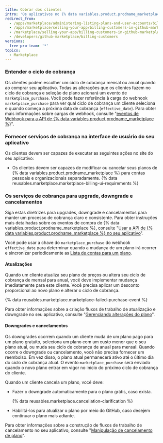 ```yaml
---
title: Cobrar dos clientes
intro: 'Os aplicativos no {% data variables.product.prodname_marketplace %} devem aderir às diretrizes de cobrança do GitHub e oferecer suporte aos serviços recomendados. A observância das nossas diretrizes ajuda os clientes a percorrer o processo de cobrança sem nenhuma surpresa.'
redirect_from:
  - /apps/marketplace/administering-listing-plans-and-user-accounts/billing-customers-in-github-marketplace/
  - /apps/marketplace/selling-your-app/billing-customers-in-github-marketplace/
  - /marketplace/selling-your-app/billing-customers-in-github-marketplace
  - /developers/github-marketplace/billing-customers
versions:
  free-pro-team: '*'
topics:
  - Marketplace
---
```

### Entender o ciclo de cobrança

Os clientes podem escolher um ciclo de cobrança mensal ou anual quando ao comprar seu aplicativo. Todas as alterações que os clientes fazem no ciclo de cobrança e seleção de plano acionará um evento de `marketplace_purchase`. Você pode fazer referência à carga do webhook `marketplace_purchase` para ver qual ciclo de cobrança um cliente seleciona e quando começa a próxima data de cobrança (`effective_date`). Para obter mais informações sobre cargas de webhook, consulte "[eventos de Webhook para a API de {% data variables.product.prodname_marketplace %}](/developers/github-marketplace/webhook-events-for-the-github-marketplace-api)".

### Fornecer serviços de cobrança na interface de usuário do seu aplicativo

Os clientes devem ser capazes de executar as seguintes ações no site do seu aplicativo:
- Os clientes devem ser capazes de modificar ou cancelar seus planos de {% data variables.product.prodname_marketplace %} para contas pessoais e organizacionais separadamente.
{% data reusables.marketplace.marketplace-billing-ui-requirements %}

### Os serviços de cobrança para upgrade, downgrade e cancelamentos

Siga estas diretrizes para upgrades, downgrade e cancelamentos para manter um processo de cobrança claro e consistente. Para obter instruções mais detalhadas sobre os eventos de compra de {% data variables.product.prodname_marketplace %}, consulte "[Usar a API de {% data variables.product.prodname_marketplace %} no seu aplicativo](/developers/github-marketplace/using-the-github-marketplace-api-in-your-app)".

Você pode usar a chave do `marketplace_purchase` do webhook `effective_date` para determinar quando a mudança de um plano irá ocorrer e sincronizar periodicamente as [Lista de contas para um plano](/rest/reference/apps#list-accounts-for-a-plan).

#### Atualizações

Quando um cliente atualiza seu plano de preços ou altera seu ciclo de cobrança de mensal para anual, você deve implementar mudança imediatamente para este cliente. Você precisa aplicar um desconto proporcional ao novo plano e alterar o ciclo de cobrança.

{% data reusables.marketplace.marketplace-failed-purchase-event %}

Para obter informações sobre a criação fluxos de trabalho de atualização e downgrade no seu aplicativo, consulte "[Gerenciando alterações do plano](/developers/github-marketplace/handling-plan-changes)".

#### Downgrades e cancelamentos

Os downgrades ocorrem quando um cliente muda de um plano pago para um plano gratuito, seleciona um plano com um custo menor que o seu plano atual, ou muda seu ciclo de cobrança de anual para mensal. Quando ocorre o downgrade ou cancelamento, você não precisa fornecer um reembolso. Em vez disso, o plano atual permanecerá ativo até o último dia do ciclo de cobrança atual. O evento `marketplace_purchase` será enviado quando o novo plano entrar em vigor no início do próximo ciclo de cobrança do cliente.

Quando um cliente cancela um plano, você deve:
- Fazer o downgrade automaticamente para o plano grátis, caso exista.

  {% data reusables.marketplace.cancellation-clarification %}
- Habilitá-los para atualizar o plano por meio do GitHub, caso desejem continuar o plano mais adiante.

Para obter informações sobre a construção de fluxos de trabalho de cancelamento no seu aplicativo, consulte "[Manipulação de cancelamento de plano](/developers/github-marketplace/handling-plan-cancellations)".
